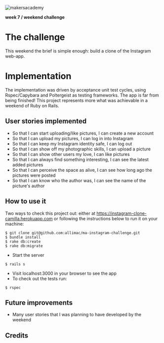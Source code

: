 ![makersacademy](https://github.com/allimac/resources/blob/master/ma_logo.png)

**week 7 / weekend challenge**

# The challenge

This weekend the brief is simple enough: build a clone of the Instagram web-app.

# Implementation

The implementation was driven by acceptance unit test cycles, using Rspec/Capybara and Poltergeist as testing frameworks. The app is far from being finished! This project represents more what was achievable in a weekend of Ruby on Rails.


## User stories implemented
- So that I can start uploading/like pictures, I can create a new account
- So that I can upload my pictures, I can log in into Instagram
- So that I can keep my Instagram identity safe, I can log out
- So that I can show off my photographic skills, I can upload a picture
- So that I can show other users my love, I can like pictures
- So that I can always find something interesting, I can see the latest added pictures
- So that I can perceive the space as alive, I can see how long ago the pictures were posted
- So that I can know who the author was, I can see the name of the picture's author


## How to use it
Two ways to check this project out: either at https://instagram-clone-camilla.herokuapp.com or following the instructions below to run it on your machine:
```
$ git clone git@github.com:allimac/ma-instagram-challenge.git
$ bundle install
$ rake db:create
$ rake db:migrate
```
- Start the server
```
$ rails s
```
- Visit localhost:3000 in your browser to see the app
- To check out the tests run:
```
$ rspec
```

## Future improvements
- Many user stories that I was planning to have developed by the weekend
## Credits
